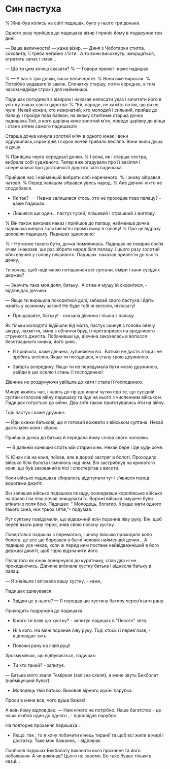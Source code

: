 # Син пастуха

% Жив-був колись на світі падишах, було у нього три доньки.

Одного разу прийшов до падишаха візир і приніс йому в подарунок три дині.

— Ваша величносте! — каже візир. — Диня з Чоботарки стигла, соковита, її треба негайно з'їсти.
 А то вони висохнуть, зморщаться, втратять запах і смак...

— Що ти цим хочеш сказати?
% — Говори прямо!- каже падишах.

% — У вас є три дочки, ваша величносте.
% Вони вже виросли.
% Потрібно видавати їх заміж.
Спочатку старшу, потім середню, а тим часом надійде строк і для найменшої.

Падишах погодився з візиром і наказав написати указ і зачитати його в усіх куточках свого царства:
% "Ей, народе, не кажіть потім, що ви не чули.
Нехай кожен, хто нежонатий, хто молодий і сильний, прийде до палацу і пройде повз балкон, на якому стоятиме старша дочка падишаха.Той, в кого царівна кине золотий м’яч, поведе царівну до вінця і стане зятем самого падишаха!»

Старша дочка кинула золотий м’яч в одного юнак і вони одружились,сорок днів і сорок ночей тривало весілля.
Вони жили душа в душу.

% Прийшла черга середньої дочки.
% І вона, як і старша сестра, вибрала собі судженого.
Тепер вже згадували про її весілля і сперечалися про достойності другого зятя падишаха.

Прийшов час і найменшій вибрати собі нареченого.
% І знову зібрався натовп.
% Перед палацом зібрався увесь народ.
% Але дівчині ніхто не сподобався.

- Як так? 
— Невже залишився хтось, хто не проходив повз палацу? - каже падишах.

- Лишився ще один... пастух гусей, плішивий і страшний з вигляду.

% Він також виконав наказ і прийшов до палацу, найменша дочка падишаха кинула золотий м'яч прямо йому в голову!
% Про це відразу доповіли падишаху.
Падишах здивовано:

% - Не може такого бути, дочка помилилась.
Падишах не повірив своїм очам і наказав  ще раз зібрати народ біля палацу.
І цього разу золотий м’яч влучив у голову плішивого.
Падишах  наказав привести до нього дочку.

Ти хочеш, щоб наді мною потішалися всі султани, еміри і хани сусідніх держав?

— Значить така моя доля, батьку.
 А отже я мушу їй скоритися, - відповідає дівчина.

— Якщо ти вирішила покоритися долі, забирай свого пастуха і йдіть живіть у козиному загоні!
Не буде тобі ні весілля, ні посагу!

- Прощавайте, батьку! - сказала дівчина і пішла з палацу.

Як тільки молодята відійшли від міста, пастух скинув з голови овечу шкуру, лахміття, змив з обличчя бруд і перетворився на вродливого стрункого джигіта.
Побачивши це, дівчина закохалась в волосся безстрашного юнака, його шию . 

- Я прийшла, каже дівчина, зупиняючи віз. 
Батько не дасть згоди і не зробить весілля.
Якщо ти погодишся, я стану твою дружиною.

- Зайдіть всередину.
Якщо ти не передумала бути моєю дружиною, увійди в цю оселю і стань її господинею!

Дівчина не роздумуючи увійшла до хати і стала її господинею.

Минув якийсь час, і навіть до гір долинули чутки про те, що сусідній султан оголосив війну падишаху та йде на нього з численним військом.
Падишах готується до війни.
Два зятя також приготувались йти на війну.

Тоді пастух і каже дружині:

— Йди скажи батькові, що я готовий воювати з військом султана. Нехай дасть мені коня і зброю.

Прийшла дочка до батька й передала йому слова свого чоловіка.

 — В дальній конюшні стоїть мій старий кінь.
Нехай бере і їде куди хоче.

% Юнак сів на коня, поїхав, але в дорозі застряг в болоті.
Проходило військо біля болота і сміялось над ним.
Він застрибнув на крилатого коня, що був захований в лісі і спостерігав з висоти.

Коли військо падишаха збиралось відступати тут і з’явився перед ворогами джигіт.

Він залишив військо падашаха позаду, розкидавши королівське військо на право і на ліво,почав знищувати їх.
Ворожі війська змушені були втікати з поля бою.
Падишах: " Молодець, богатир.
Краще мати одного такого сина, ніж трьох зятів,"- подумав.

Рут султану повідомили, що відважний воїн поранив ліву руку.
Він, щоб перев'язати рану героя, зняв свою поясну хустку.

Повертався падишах з перемогою, і знову військо проходило коло болота, де все ще борсався в багні чоловік найменшої дочки...
А падишах усе чекав, коли ж перед ним постане найвідважніший в його державі джигіт, щоб гідно відзначити його.

Після того як юнак повернувся до курятнику, спав два ні не прокидаючись.
Дівчина впізнала хустку батька і віднесла батьку в палац:

— Я знайшла і впізнала вашу хустку, - каже,

Падишах здивувався:

- Звідки це в нього?
— Я передав цю хустину батиру перев’язати рану.

Приходить подружжя до падишаха.

- В кого ти взяв цю хустку? - запитує падишах в "Лисого" зятя.

- Ні в кого.
На війні поранив ліву руку.
Тоді хтось її перев'язав, - відповідає зять.

- Покажи рану на лівій руці!

Зрозмумівши, що відбувається, падишах:

- Ти хто такий? - запитує.

— Батька мого звали Теміркая (залізна скеля), а мене звуть Бекболат (найміцніший булат).

- Молодець твій батько.
Виховав вірного країні парубка.

Проси в мене все, чого душа бажає!

А воїн йому відповідає: — Нам нічого не потрібно.
Наше багатство - це наша любов один до одного , - відповідає парубок.

На повторне прохання падишаха :

- Якщо. так , то я хочу побачити кінець тиранії та щоб всі жили в мирі і достатку.
Таке моє бажання, - відповіає.

Пообіцяв падишах Бекболату виконати його прохання та його побажання.
А чи виконав? Цього не знаємо. Бо таке буває тільки в казці...
